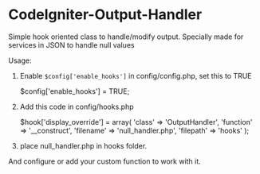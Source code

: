 CodeIgniter-Output-Handler
==========================

Simple hook oriented class to handle/modify output. Specially made for services in JSON to handle null values

Usage:
1) Enable `$config['enable_hooks']` in config/config.php, set this to TRUE

    $config['enable_hooks'] = TRUE;

2) Add this code in config/hooks.php

    $hook['display_override'] = array(
        'class'    => 'OutputHandler',
        'function' => '__construct',
        'filename' => 'null_handler.php',
        'filepath' => 'hooks'
    );

3) place null_handler.php in hooks folder.

And configure or add your custom function to work with it.
